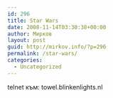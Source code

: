 ```yaml
---
id: 296
title: Star Wars
date: 2008-11-14T03:30:38+00:00
author: Мирков
layout: post
guid: http://mirkov.info/?p=296
permalink: /star-wars/
categories:
  - Uncategorized
---
```

telnet към: towel.blinkenlights.nl